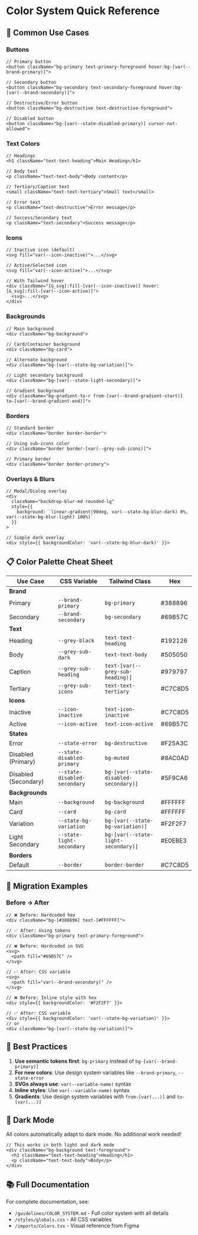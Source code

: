# Color System Quick Reference

## 🎨 Common Use Cases

### Buttons

```tsx
// Primary button
<button className="bg-primary text-primary-foreground hover:bg-[var(--brand-primary)]">

// Secondary button  
<button className="bg-secondary text-secondary-foreground hover:bg-[var(--brand-secondary)]">

// Destructive/Error button
<button className="bg-destructive text-destructive-foreground">

// Disabled button
<button className="bg-[var(--state-disabled-primary)] cursor-not-allowed">
```

### Text Colors

```tsx
// Headings
<h1 className="text-text-heading">Main Heading</h1>

// Body text
<p className="text-text-body">Body content</p>

// Tertiary/Caption text
<small className="text-text-tertiary">Small text</small>

// Error text
<p className="text-destructive">Error message</p>

// Success/Secondary text
<p className="text-secondary">Success message</p>
```

### Icons

```tsx
// Inactive icon (default)
<svg fill="var(--icon-inactive)">...</svg>

// Active/Selected icon
<svg fill="var(--icon-active)">...</svg>

// With Tailwind hover
<div className="[&_svg]:fill-[var(--icon-inactive)] hover:[&_svg]:fill-[var(--icon-active)]">
  <svg>...</svg>
</div>
```

### Backgrounds

```tsx
// Main background
<div className="bg-background">

// Card/Container background
<div className="bg-card">

// Alternate background
<div className="bg-[var(--state-bg-variation)]">

// Light secondary background
<div className="bg-[var(--state-light-secondary)]">

// Gradient background
<div className="bg-gradient-to-r from-[var(--brand-gradient-start)] to-[var(--brand-gradient-end)]">
```

### Borders

```tsx
// Standard border
<div className="border border-border">

// Using sub-icons color
<div className="border border-[var(--grey-sub-icons)]">

// Primary border
<div className="border border-primary">
```

### Overlays & Blurs

```tsx
// Modal/Dialog overlay
<div 
  className="backdrop-blur-md rounded-lg"
  style={{ 
    background: `linear-gradient(90deg, var(--state-bg-blur-dark) 0%, var(--state-bg-blur-light) 100%)`
  }}
>

// Simple dark overlay
<div style={{ backgroundColor: 'var(--state-bg-blur-dark)' }}>
```

## 📋 Color Palette Cheat Sheet

| Use Case | CSS Variable | Tailwind Class | Hex |
|----------|--------------|----------------|-----|
| **Brand** |
| Primary | `--brand-primary` | `bg-primary` | #388896 |
| Secondary | `--brand-secondary` | `bg-secondary` | #69B57C |
| **Text** |
| Heading | `--grey-black` | `text-text-heading` | #192126 |
| Body | `--grey-sub-dark` | `text-text-body` | #505050 |
| Caption | `--grey-sub-heading` | `text-[var(--grey-sub-heading)]` | #979797 |
| Tertiary | `--grey-sub-icons` | `text-text-tertiary` | #C7C8D5 |
| **Icons** |
| Inactive | `--icon-inactive` | `text-icon-inactive` | #C7C8D5 |
| Active | `--icon-active` | `text-icon-active` | #69B57C |
| **States** |
| Error | `--state-error` | `bg-destructive` | #F25A3C |
| Disabled (Primary) | `--state-disabled-primary` | `bg-muted` | #8AC0AD |
| Disabled (Secondary) | `--state-disabled-secondary` | `bg-[var(--state-disabled-secondary)]` | #5F9CA6 |
| **Backgrounds** |
| Main | `--background` | `bg-background` | #FFFFFF |
| Card | `--card` | `bg-card` | #FFFFFF |
| Variation | `--state-bg-variation` | `bg-[var(--state-bg-variation)]` | #F2F2F7 |
| Light Secondary | `--state-light-secondary` | `bg-[var(--state-light-secondary)]` | #E0EBE3 |
| **Borders** |
| Default | `--border` | `border-border` | #C7C8D5 |

## 🔄 Migration Examples

### Before → After

```tsx
// ❌ Before: Hardcoded hex
<div className="bg-[#388896] text-[#FFFFFF]">

// ✅ After: Using tokens
<div className="bg-primary text-primary-foreground">
```

```tsx
// ❌ Before: Hardcoded in SVG
<svg>
  <path fill="#69B57C" />
</svg>

// ✅ After: CSS variable
<svg>
  <path fill="var(--brand-secondary)" />
</svg>
```

```tsx
// ❌ Before: Inline style with hex
<div style={{ backgroundColor: '#F2F2F7' }}>

// ✅ After: CSS variable
<div style={{ backgroundColor: 'var(--state-bg-variation)' }}>
// or
<div className="bg-[var(--state-bg-variation)]">
```

## 🎯 Best Practices

1. **Use semantic tokens first**: `bg-primary` instead of `bg-[var(--brand-primary)]`
2. **For new colors**: Use design system variables like `--brand-primary`, `--state-error`
3. **SVGs always use**: `var(--variable-name)` syntax
4. **Inline styles**: Use `var(--variable-name)` syntax
5. **Gradients**: Use design system variables with `from-[var(...)]` and `to-[var(...)]`

## 🌙 Dark Mode

All colors automatically adapt to dark mode. No additional work needed!

```tsx
// This works in both light and dark mode
<div className="bg-background text-foreground">
  <h1 className="text-text-heading">Heading</h1>
  <p className="text-text-body">Body</p>
</div>
```

## 📚 Full Documentation

For complete documentation, see:
- `/guidelines/COLOR_SYSTEM.md` - Full color system with all details
- `/styles/globals.css` - All CSS variables
- `/imports/Colors.tsx` - Visual reference from Figma

